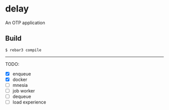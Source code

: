 delay
=====

An OTP application

Build
-----

    $ rebar3 compile

----
TODO:
- [x] enqueue
- [x] docker
- [ ] mnesia
- [ ] job worker
- [ ] dequeue
- [ ] load experience
